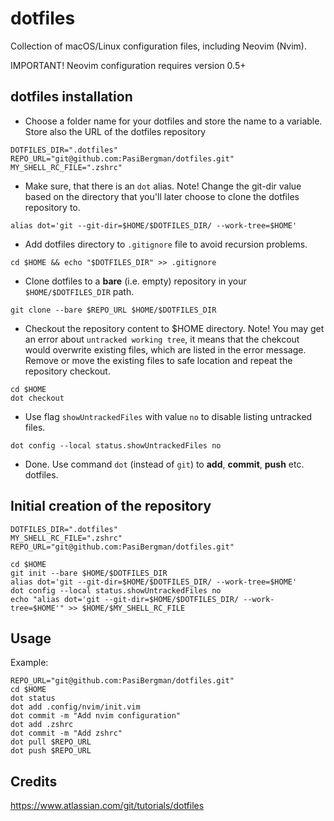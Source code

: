 # dotfiles

Collection of macOS/Linux configuration files, including Neovim (Nvim).

IMPORTANT! Neovim configuration requires version 0.5+

## dotfiles installation

- Choose a folder name for your dotfiles and store the name to a variable. Store also the URL of the dotfiles repository

```shell
DOTFILES_DIR=".dotfiles"
REPO_URL="git@github.com:PasiBergman/dotfiles.git"
MY_SHELL_RC_FILE=".zshrc"
```

- Make sure, that there is an `dot` alias. Note! Change the git-dir value based on the directory that you'll later choose to clone the dotfiles repository to.

```shell
alias dot='git --git-dir=$HOME/$DOTFILES_DIR/ --work-tree=$HOME'
```

- Add dotfiles directory to `.gitignore` file to avoid recursion problems.

```shell
cd $HOME && echo "$DOTFILES_DIR" >> .gitignore
```

- Clone dotfiles to a **bare** (i.e. empty) repository in your `$HOME/$DOTFILES_DIR` path.

```shell
git clone --bare $REPO_URL $HOME/$DOTFILES_DIR
```

- Checkout the repository content to $HOME directory. Note! You may get an error about `untracked working tree`, it means that the chekcout would overwrite existing files, which are listed in the error message. Remove or move the existing files to safe location and repeat the repository checkout.

```shell
cd $HOME
dot checkout
```

- Use flag `showUntrackedFiles` with value `no` to disable listing untracked files.

```shell
dot config --local status.showUntrackedFiles no
```

- Done. Use command `dot` (instead of `git`) to **add**, **commit**, **push** etc. dotfiles.

## Initial creation of the repository

```shell
DOTFILES_DIR=".dotfiles"
MY_SHELL_RC_FILE=".zshrc"
REPO_URL="git@github.com:PasiBergman/dotfiles.git"

cd $HOME
git init --bare $HOME/$DOTFILES_DIR
alias dot='git --git-dir=$HOME/$DOTFILES_DIR/ --work-tree=$HOME'
dot config --local status.showUntrackedFiles no
echo "alias dot='git --git-dir=$HOME/$DOTFILES_DIR/ --work-tree=$HOME'" >> $HOME/$MY_SHELL_RC_FILE
```

## Usage

Example:

```shell
REPO_URL="git@github.com:PasiBergman/dotfiles.git"
cd $HOME
dot status
dot add .config/nvim/init.vim
dot commit -m "Add nvim configuration"
dot add .zshrc
dot commit -m "Add zshrc"
dot pull $REPO_URL
dot push $REPO_URL
```

## Credits

https://www.atlassian.com/git/tutorials/dotfiles

